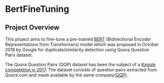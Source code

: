 # BertFineTuning
## Project Overview
This project aims to fine-tune a pre-trained <a href="https://arxiv.org/pdf/1810.04805.pdf">BERT</a> (Bidirectional Encoder Representations from Transformers) model which was proposed in October 2018 by Google for duplicate/similarity detection using Quora Question Pairs dataset. 

The Quora Question Pairs (QQP) dataset has been the subject of a <a href="https://www.kaggle.com/c/quora-question-pairs">Kaggle competetion in 2017</a>. The dataset consists of question pairs extracted from Quora.com and made available by the same company(<a href="https://www.quora.com/q/quoradata/First-Quora-Dataset-Release-Question-Pairs">QQP</a>).
  




    
    
